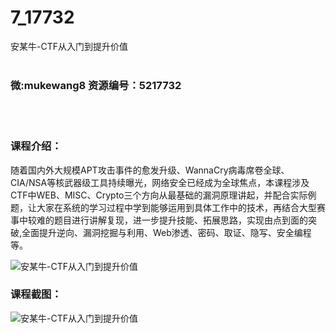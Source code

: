 # 7_17732
安某牛-CTF从入门到提升价值
<br/></br>
<h3>微:mukewang8 资源编号：5217732</h3>
<br/></br>
<h3>课程介绍：</h3>
<p>随着国内外大规模APT攻击事件的愈发升级、WannaCry病毒席卷全球、CIA/NSA等核武器级工具持续曝光，网络安全已经成为全球焦点，本课程涉及<a title="查看与 CTF 相关的文章" target="_blank">CTF</a>中WEB、MISC、Crypto三个方向从最基础的漏洞原理讲起，并配合实际例题，让大家在系统的学习过程中学到能够运用到具体工作中的技术，再结合大型赛事中较难的题目进行讲解复现，进一步提升技能、拓展思路，实现由点到面的突破,全面提升逆向、漏洞挖掘与利用、Web渗透、密码、取证、隐写、安全编程等。</p>
<p><img src="https://www.ko996.com/wp-content/uploads/img/2021/01/12345-9-300x200.jpg" alt="安某牛-CTF从入门到提升价值"></p>
<div class="info-desc">
<h3>课程截图：</h3>
<p><img src="https://www.ko996.com/wp-content/uploads/img/2021/01/2-89.png" alt="安某牛-CTF从入门到提升价值"></p>


			
</div>
